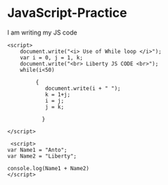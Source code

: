 # JavaScript-Practice
<!DOCTYPE html>
<html lang="en">
<head>
     <meta charset="utf-8">
	
	
</head>
<body>
<p>I am writing my JS code</p>

	<script>
		document.write("<i> Use of While loop </i>");
		var i = 0, j = 1, k;
		document.write("<br> Liberty JS CODE <br>");
		while(i<50)
		
			 {
				document.write(i + " ");
				k = 1+j;
				i = j;
				j = k;
				
		       }
	
	</script>
	
	 <script>
	var Name1 = "Anto";
	var Name2 = "Liberty";

	console.log(Name1 + Name2)
	</script>
</body>

</html>
